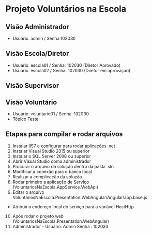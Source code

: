 # Projeto Voluntários na Escola

## Visão Administrador  
  * Usuário: admin / Senha:102030 

## Visão Escola/Diretor  
  * Usuário: escola01 / Senha: 102030 (Diretor Aprovado) 
  * Usuário: escola02 / Senha: 102030 (Diretor em aprovação) 

## Visão Supervisor

## Visão Voluntário 
  * Usuário: voluntario01 / Senha: 102030 
  * Tópico Teste
 
 
## Etapas para compilar e rodar arquivos 
 
1. Instalar IIS7 e configurar para rodar aplicações .net
2. Instalar Visual Studio 2015 ou superior
3. Instalar o SQL Server 2008 ou superior
4. Abrir Visual Studio como administrador
5. Procurar o arquivo da solução dentro da pasta .sln
6. Modificar a conexão para o banco local
7. Realizar a complicação da solução
8. Rodar primeiro a aplicação de Serviço (VoluntariosNaEscola.AppService.WebApi)
9. Editar o arquivo VoluntariosNaEscola.Presentation.WebAngular/Angular/app.base.js
  * Atribuir o endereço local do serviço para a variável HostHttp  
10. Após rodar o projeto web (VoluntariosNaEscola.Presentation.WebAngular)
11. Administrador - Usuário: Admin Senha : 102030 
